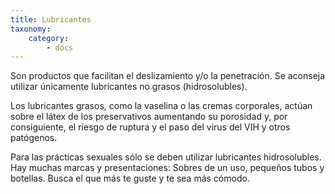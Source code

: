 ```yaml
---
title: Lubricantes
taxonomy:
    category:
        - docs
---
```


Son productos que facilitan el deslizamiento y/o la penetración. Se aconseja utilizar únicamente lubricantes no grasos (hidrosolubles).

Los lubricantes grasos, como la vaselina o las cremas corporales, actúan sobre el látex de los preservativos aumentando su porosidad y, por consiguiente, el riesgo de ruptura y el paso del virus del VIH y otros patógenos.

Para las prácticas sexuales sólo se deben utilizar lubricantes hidrosolubles. Hay muchas marcas y presentaciones: Sobres de un uso, pequeños tubos y botellas. Busca el que más te guste y te sea más cómodo.